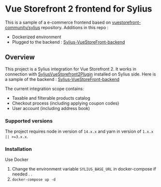 # Vue Storefront 2 frontend for Sylius

This is a sample of a e-commerce frontend based on [vuestorefront-community/sylius](https://github.com/vuestorefront-community/sylius) repository.
Additions in this repo :
 - Dockerized environment
 - Plugged to the backend : [Sylius-VueStoreFront-backend](https://github.com/lecajer/Sylius-VueStoreFront-backend)



## Overview

This project is a Sylius integration for Vue Storefront 2. It works in connection with [SyliusVueStorefront2Plugin](https://github.com/BitBagCommerce/SyliusVueStorefront2Plugin) installed on Sylius side. Here is a sample of the backend : [Sylius-VueStoreFront-backend](https://github.com/lecajer/Sylius-VueStoreFront-backend)

The current integration scope contains:

- Taxable and filterable products catalog
- Checkout process (including applying coupon codes)
- User account (including address book)

### Supported versions

The project requires node in version of `14.x.x` and yarn in version of `1.x.x || >=3.x.x`.

### Installation

Use Docker

1. Change the environment variable `SYLIUS_BASE_URL` in docker-compose if needed .  .
2. `docker-compose up -d`
